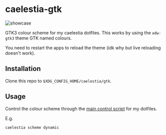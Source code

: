 # caelestia-gtk

![showcase](https://github.com/caelestia-dots/readme/blob/main/gtk/showcase.gif)

GTK3 colour scheme for my caelestia dotfiles.
This works by using the `adw-gtk3` theme GTK named colours.

You need to restart the apps to reload the theme (idk why but live reloading doesn't work).

## Installation

Clone this repo to `$XDG_CONFIG_HOME/caelestia/gtk`.

## Usage

Control the colour scheme through the [main control script](https://github.com/caelestia-dots/scripts) for my dotfiles.

E.g.

```sh
caelestia scheme dynamic
```
